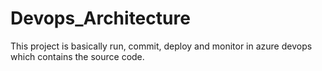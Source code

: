 # Devops_Architecture
This project is basically run, commit, deploy and monitor in azure devops which contains the source code.
